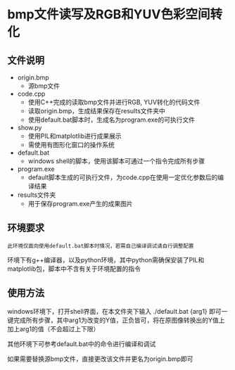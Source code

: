 # bmp文件读写及RGB和YUV色彩空间转化  

## 文件说明  

- origin.bmp
  - 源bmp文件
- code.cpp  
  - 使用C++完成的读取bmp文件并进行RGB, YUV转化的代码文件
  - 读取origin.bmp，生成结果保存在results文件夹中
  - 使用default.bat脚本时，生成名为program.exe的可执行文件
- show.py
  - 使用PIL和matplotlib进行成果展示
  - 需使用有图形化窗口的操作系统
- default.bat
  - windows shell的脚本，使用该脚本可通过一个指令完成所有步骤
- program.exe
  - default脚本生成的可执行文件，为code.cpp在使用一定优化参数后的编译结果
- results文件夹
  - 用于保存program.exe产生的成果图片

## 环境要求

`此环境仅面向使用default.bat脚本时情况，若需自己编译调试请自行调整配置`

环境下有g++编译器，以及python环境，其中python需确保安装了PIL和matplotlib包，脚本中不含有关于环境配置的指令

## 使用方法

windows环境下，打开shell界面，在本文件夹下输入 ./default.bat {arg1} 即可一键完成所有步骤，其中arg1为改变的Y值，正负皆可，将在原图像转换出的Y值上加上arg1的值（不会超过上下限）  

其他环境下可参考default.bat中的命令进行编译和调试  

如果需要替换源bmp文件，直接更改该文件并更名为origin.bmp即可
